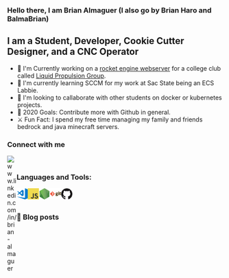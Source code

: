 ### Hello there, I am Brian Almaguer (I also go by Brian Haro and BalmaBrian)

## I am a Student, Developer, Cookie Cutter Designer, and a CNC Operator

- 🚀 I'm Currently working on a [rocket engine webserver](https://github.com/LiquidPropulsionGroup/EngineWebServer) for a college club called [Liquid Propulsion Group](https://github.com/LiquidPropulsionGroup).
- 💾 I'm currently learning SCCM for my work at Sac State being an ECS Labbie.
- 🐳 I'm looking to callaborate with other students on docker or kubernetes projects.
- 🦍 2020 Goals: Contribute more with Github in general.
- ⚔️ Fun Fact: I spend my free time managing my family and friends bedrock and java minecraft servers.

### Connect with me

[<img align="left" alt="www.linkedin.com/in/brian-almaguer" width="22px" src="https://cdn.jsdelivr.net/npm/simple-icons@v3/icons/linkedin.svg" />][linked in]

<br />

### Languages and Tools:

<img align="left" alt="Visual Studio Code" width="26px" src="https://raw.githubusercontent.com/github/explore/80688e429a7d4ef2fca1e82350fe8e3517d3494d/topics/visual-studio-code/visual-studio-code.png" />
<img align="left" alt="JavaScript" width="26px" src="https://raw.githubusercontent.com/github/explore/80688e429a7d4ef2fca1e82350fe8e3517d3494d/topics/javascript/javascript.png" />
<img align="left" alt="Node.js" width="26px" src="https://raw.githubusercontent.com/github/explore/80688e429a7d4ef2fca1e82350fe8e3517d3494d/topics/nodejs/nodejs.png" />
<img align="left" alt="Git" width="26px" src="https://raw.githubusercontent.com/github/explore/80688e429a7d4ef2fca1e82350fe8e3517d3494d/topics/git/git.png" />
<img align="left" alt="GitHub" width="26px" src="https://raw.githubusercontent.com/github/explore/78df643247d429f6cc873026c0622819ad797942/topics/github/github.png" />

<br />
<br />

### 📖 Blog posts
<!-- BLOG-POST-LIST:START -->
<!-- BLOG-POST-LIST:END -->

[linked in]: www.linkedin.com/in/brian-almaguer
